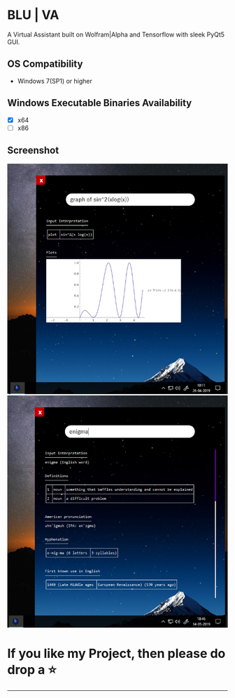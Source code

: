 # BLU | VA
A Virtual Assistant built on Wolfram|Alpha and Tensorflow with sleek PyQt5 GUI.

## OS Compatibility
- Windows 7(SP1) or higher

## Windows Executable Binaries Availability
 - [x] x64
 - [ ] x86

## Screenshot
![Screenshot2](IMAGES/ss1.png)
![Screenshot2](IMAGES/ss2.png)


# If you like my Project, then please do drop a ⭐
---
